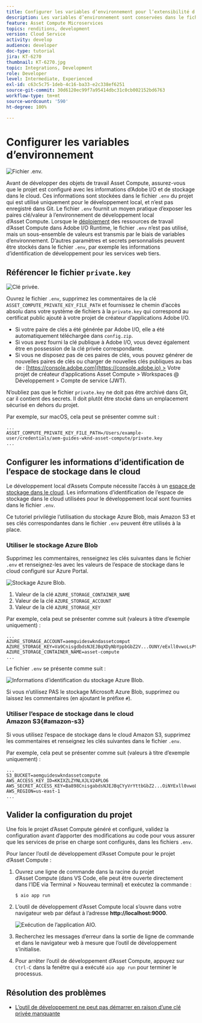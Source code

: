 ```yaml
---
title: Configurer les variables d’environnement pour l’extensibilité d’Asset Compute
description: Les variables d’environnement sont conservées dans le fichier .env pour le développement local et sont utilisées pour fournir des informations d’identification d’Adobe I/O et de l’espace de stockage dans le cloud requises pour le développement local.
feature: Asset Compute Microservices
topics: renditions, development
version: Cloud Service
activity: develop
audience: developer
doc-type: tutorial
jira: KT-6270
thumbnail: KT-6270.jpg
topic: Integrations, Development
role: Developer
level: Intermediate, Experienced
exl-id: c63c5c75-1deb-4c16-ba33-e2c338ef6251
source-git-commit: 30d6120ec99f7a95414dbc31c0cb002152bd6763
workflow-type: tm+mt
source-wordcount: '590'
ht-degree: 100%

---
```


# Configurer les variables d’environnement

![Fichier .env.](assets/environment-variables/dot-env-file.png)

Avant de développer des objets de travail Asset Compute, assurez-vous que le projet est configuré avec les informations d’Adobe I/O et de stockage dans le cloud. Ces informations sont stockées dans le fichier `.env` du projet qui est utilisé uniquement pour le développement local, et n’est pas enregistré dans Git. Le fichier `.env` fournit un moyen pratique d’exposer les paires clé/valeur à l’environnement de développement local d’Asset Compute. Lorsque le [déploiement](../deploy/runtime.md) des ressources de travail d’Asset Compute dans Adobe I/O Runtime, le fichier `.env` n’est pas utilisé, mais un sous-ensemble de valeurs est transmis par le biais de variables d’environnement. D’autres paramètres et secrets personnalisés peuvent être stockés dans le fichier `.env`, par exemple les informations d’identification de développement pour les services web tiers.

## Référencer le fichier `private.key`

![Clé privée.](assets/environment-variables/private-key.png)

Ouvrez le fichier `.env`, supprimez les commentaires de la clé `ASSET_COMPUTE_PRIVATE_KEY_FILE_PATH` et fournissez le chemin d’accès absolu dans votre système de fichiers à la `private.key` qui correspond au certificat public ajouté à votre projet de créateur d’applications Adobe I/O.

+ Si votre paire de clés a été générée par Adobe I/O, elle a été automatiquement téléchargée dans `config.zip`.
+ Si vous avez fourni la clé publique à Adobe I/O, vous devez également être en possession de la clé privée correspondante.
+ Si vous ne disposez pas de ces paires de clés, vous pouvez générer de nouvelles paires de clés ou charger de nouvelles clés publiques au bas de :
  [https://console.adobe.com](https://console.adobe.io) > Votre projet de créateur d’applications Asset Compute > Workspaces @ Développement > Compte de service (JWT).

N’oubliez pas que le fichier `private.key` ne doit pas être archivé dans Git, car il contient des secrets. Il doit plutôt être stocké dans un emplacement sécurisé en dehors du projet.

Par exemple, sur macOS, cela peut se présenter comme suit :

```
...
ASSET_COMPUTE_PRIVATE_KEY_FILE_PATH=/Users/example-user/credentials/aem-guides-wknd-asset-compute/private.key
...
```

## Configurer les informations d’identification de l’espace de stockage dans le cloud

Le développement local d’Assets Compute nécessite l’accès à un [espace de stockage dans le cloud](../set-up/accounts-and-services.md#cloud-storage). Les informations d’identification de l’espace de stockage dans le cloud utilisées pour le développement local sont fournies dans le fichier `.env`.

Ce tutoriel privilégie l’utilisation du stockage Azure Blob, mais Amazon S3 et ses clés correspondantes dans le fichier `.env` peuvent être utilisés à la place.

### Utiliser le stockage Azure Blob

Supprimez les commentaires, renseignez les clés suivantes dans le fichier `.env` et renseignez-les avec les valeurs de l’espace de stockage dans le cloud configuré sur Azure Portal.

![Stockage Azure Blob.](./assets/environment-variables/azure-portal-credentials.png)

1. Valeur de la clé `AZURE_STORAGE_CONTAINER_NAME`
1. Valeur de la clé `AZURE_STORAGE_ACCOUNT`
1. Valeur de la clé `AZURE_STORAGE_KEY`

Par exemple, cela peut se présenter comme suit (valeurs à titre d’exemple uniquement) :

```
...
AZURE_STORAGE_ACCOUNT=aemguideswkndassetcomput
AZURE_STORAGE_KEY=Va9CnisgdbdsNJEJBqXDyNbYppbGbZ2V...OUNY/eExll0vwoLsPt/OvbM+B7pkUdpEe7zJhg==
AZURE_STORAGE_CONTAINER_NAME=asset-compute
...
```

Le fichier `.env` se présente comme suit :

![Informations d’identification du stockage Azure Blob.](assets/environment-variables/cloud-storage-credentials.png)

Si vous n’utilisez PAS le stockage Microsoft Azure Blob, supprimez ou laissez les commentaires (en ajoutant le préfixe `#`).

### Utiliser l’espace de stockage dans le cloud Amazon S3{#amazon-s3}

Si vous utilisez l’espace de stockage dans le cloud Amazon S3, supprimez les commentaires et renseignez les clés suivantes dans le fichier `.env`.

Par exemple, cela peut se présenter comme suit (valeurs à titre d’exemple uniquement) :

```
...
S3_BUCKET=aemguideswkndassetcompute
AWS_ACCESS_KEY_ID=KKIXZLZYNLXJLV24PLO6
AWS_SECRET_ACCESS_KEY=Ba898CnisgabdsNJEJBqCYyVrYttbGbZ2...OiNYExll0vwoLsPtOv
AWS_REGION=us-east-1
...
```

## Valider la configuration du projet

Une fois le projet d’Asset Compute généré et configuré, validez la configuration avant d’apporter des modifications au code pour vous assurer que les services de prise en charge sont configurés, dans les fichiers `.env`.

Pour lancer l’outil de développement d’Asset Compute pour le projet d’Asset Compute :

1. Ouvrez une ligne de commande dans la racine du projet d’Asset Compute (dans VS Code, elle peut être ouverte directement dans l’IDE via Terminal > Nouveau terminal) et exécutez la commande :

   ```
   $ aio app run
   ```

1. L’outil de développement d’Asset Compute local s’ouvre dans votre navigateur web par défaut à l’adresse __http://localhost:9000__.

   ![Exécution de l’application AIO.](assets/environment-variables/aio-app-run.png)

1. Recherchez les messages d’erreur dans la sortie de ligne de commande et dans le navigateur web à mesure que l’outil de développement s’initialise.
1. Pour arrêter l’outil de développement d’Asset Compute, appuyez sur `Ctrl-C` dans la fenêtre qui a exécuté `aio app run` pour terminer le processus.

## Résolution des problèmes

+ [L’outil de développement ne peut pas démarrer en raison d’une clé privée manquante](../troubleshooting.md#missing-private-key)
